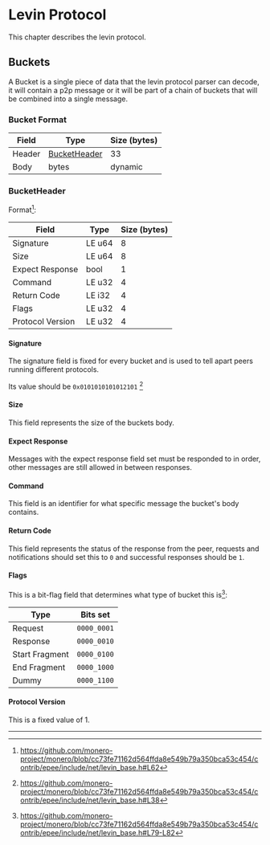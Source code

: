 # Levin Protocol

This chapter describes the levin protocol.

## Buckets

A Bucket is a single piece of data that the levin protocol parser can decode, it will contain a p2p message or it will be part of a chain
of buckets that will be combined into a single message.

### Bucket Format

| Field  | Type                          | Size (bytes) |
|--------|-------------------------------|--------------|
| Header | [BucketHeader](#bucketheader) | 33           |
| Body   | bytes                         | dynamic      |

### BucketHeader

Format[^header-format]:

| Field            | Type   | Size (bytes) |
|------------------|--------|--------------|
| Signature        | LE u64 | 8            |
| Size             | LE u64 | 8            |
| Expect Response  | bool   | 1            |
| Command          | LE u32 | 4            |
| Return Code      | LE i32 | 4            |
| Flags            | LE u32 | 4            |
| Protocol Version | LE u32 | 4            |

#### Signature

The signature field is fixed for every bucket and is used to tell apart peers running different protocols.

Its value should be `0x0101010101012101` [^signature]

#### Size

This field represents the size of the buckets body.

#### Expect Response

Messages with the expect response field set must be responded to in order, other messages are still allowed in between responses.

#### Command

This field is an identifier for what specific message the bucket's body contains.

#### Return Code

This field represents the status of the response from the peer, requests and notifications should set this to `0` and successful
responses should be `1`.

#### Flags

This is a bit-flag field that determines what type of bucket this is[^flags]:

| Type           | Bits set    |
| -------------- | ----------- |
| Request        | `0000_0001` |
| Response       | `0000_0010` |
| Start Fragment | `0000_0100` |
| End Fragment   | `0000_1000` |
| Dummy          | `0000_1100` |

#### Protocol Version

This is a fixed value of 1.

---

[^header-format]: <https://github.com/monero-project/monero/blob/cc73fe71162d564ffda8e549b79a350bca53c454/contrib/epee/include/net/levin_base.h#L62>

[^signature]: <https://github.com/monero-project/monero/blob/cc73fe71162d564ffda8e549b79a350bca53c454/contrib/epee/include/net/levin_base.h#L38>

[^flags]: <https://github.com/monero-project/monero/blob/cc73fe71162d564ffda8e549b79a350bca53c454/contrib/epee/include/net/levin_base.h#L79-L82>
